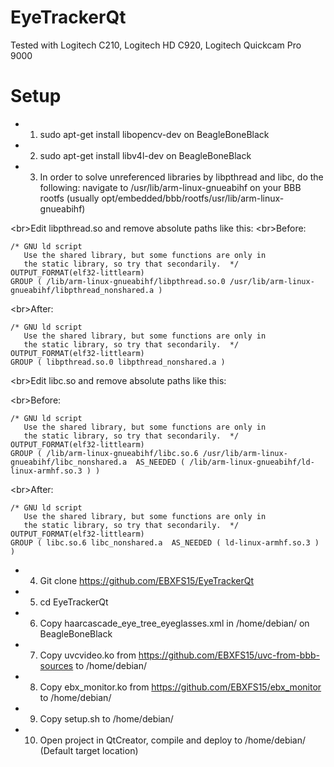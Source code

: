 # EyeTrackerQt
Tested with Logitech C210, Logitech HD C920, Logitech Quickcam Pro 9000

# Setup
* 1) sudo apt-get install libopencv-dev on BeagleBoneBlack
* 2) sudo apt-get install libv4l-dev on BeagleBoneBlack
* 3) In order to solve unreferenced libraries by libpthread and libc, do the following:
navigate to /usr/lib/arm-linux-gnueabihf on your BBB rootfs (usually opt/embedded/bbb/rootfs/usr/lib/arm-linux-gnueabihf)

<br\>Edit libpthread.so and remove absolute paths like this:
<br\>Before:
```
/* GNU ld script
   Use the shared library, but some functions are only in
   the static library, so try that secondarily.  */
OUTPUT_FORMAT(elf32-littlearm)
GROUP ( /lib/arm-linux-gnueabihf/libpthread.so.0 /usr/lib/arm-linux-gnueabihf/libpthread_nonshared.a )
```
<br\>After:
```
/* GNU ld script
   Use the shared library, but some functions are only in
   the static library, so try that secondarily.  */
OUTPUT_FORMAT(elf32-littlearm)
GROUP ( libpthread.so.0 libpthread_nonshared.a )
```
<br\>Edit libc.so and remove absolute paths like this:

<br\>Before:
```
/* GNU ld script
   Use the shared library, but some functions are only in
   the static library, so try that secondarily.  */
OUTPUT_FORMAT(elf32-littlearm)
GROUP ( /lib/arm-linux-gnueabihf/libc.so.6 /usr/lib/arm-linux-gnueabihf/libc_nonshared.a  AS_NEEDED ( /lib/arm-linux-gnueabihf/ld-linux-armhf.so.3 ) )
```
<br\>After:
```
/* GNU ld script
   Use the shared library, but some functions are only in
   the static library, so try that secondarily.  */
OUTPUT_FORMAT(elf32-littlearm)
GROUP ( libc.so.6 libc_nonshared.a  AS_NEEDED ( ld-linux-armhf.so.3 ) )
```
* 4) Git clone https://github.com/EBXFS15/EyeTrackerQt
* 5) cd EyeTrackerQt
* 6) Copy haarcascade_eye_tree_eyeglasses.xml in /home/debian/ on BeagleBoneBlack
* 7) Copy uvcvideo.ko from https://github.com/EBXFS15/uvc-from-bbb-sources to /home/debian/
* 8) Copy ebx_monitor.ko from https://github.com/EBXFS15/ebx_monitor to /home/debian/
* 9) Copy setup.sh to /home/debian/
* 10) Open project in QtCreator, compile and deploy to /home/debian/ (Default target location)


